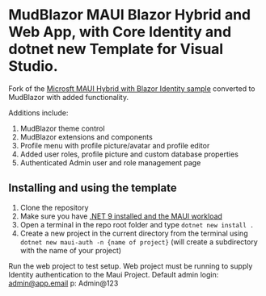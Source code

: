 # MudBlazor MAUI Blazor Hybrid and Web App, with Core Identity and dotnet new Template for Visual Studio.
Fork of the [Microsft MAUI Hybrid with Blazor Identity sample](https://github.com/BethMassi/MauiHybridAuth) converted to MudBlazor with added functionality.

Additions include:
1. MudBlazor theme control
2. MudBlazor extensions and components
3. Profile menu with profile picture/avatar and profile editor
4. Added user roles, profile picture and custom database properties
5. Authenticated Admin user and role management page

## Installing and using the template
1. Clone the repository
2. Make sure you have [.NET 9 installed and the MAUI workload](https://learn.microsoft.com/en-us/dotnet/maui/get-started/installation?view=net-maui-9.0&tabs=vswin)
3. Open a terminal in the repo root folder and type ```dotnet new install .```
4. Create a new project in the current directory from the terminal using ```dotnet new maui-auth -n {name of project}``` (will create a subdirectory with the name of your project)

Run the web project to test setup. Web project must be running to supply Identity authentication to the Maui Project.
Default admin login: admin@app.email p: Admin@123

